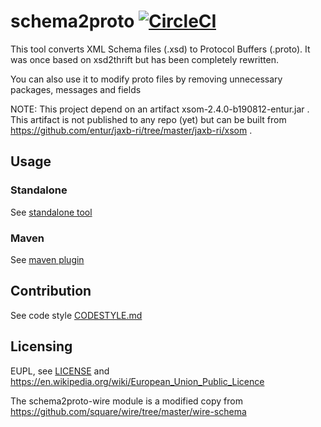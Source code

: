 # schema2proto  [![CircleCI](https://circleci.com/gh/entur/schema2proto.svg?style=svg)](https://circleci.com/gh/entur/schema2proto)

This tool converts XML Schema files (.xsd) to Protocol Buffers (.proto). It was once based on xsd2thrift but has been completely rewritten.

You can also use it to modify proto files by removing unnecessary packages, messages and fields

NOTE: This project depend on an artifact xsom-2.4.0-b190812-entur.jar . This artifact is not published to any repo (yet) but can be built from https://github.com/entur/jaxb-ri/tree/master/jaxb-ri/xsom .

## Usage

### Standalone

See [standalone tool](schema2proto-lib/README.md)

### Maven

See [maven plugin](schema2proto-maven-plugin/README.md)


## Contribution

See code style [CODESTYLE.md](CODESTYLE.md)

## Licensing

EUPL, see [LICENSE](LICENSE.txt) and https://en.wikipedia.org/wiki/European_Union_Public_Licence

The schema2proto-wire module is a modified copy from https://github.com/square/wire/tree/master/wire-schema
